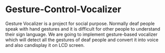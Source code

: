 # Gesture-Control-Vocalizer

Gesture Vocalizer is a project for social purpose. Normally deaf people speak with
hand gestures and it is difficult for other people to understand their sign language. We are going
to implement gesture-based vocalizer which will detect all the gestures of deaf people and
convert it into voice and also candisplay it on LCD screen.
